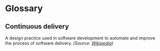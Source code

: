 # Glossary

## Continuous delivery
A design practice used in software development to automate and improve the process of software delivery. *(Source: [Wikipedia](http://en.wikipedia.org/wiki/Continuous_delivery))*

